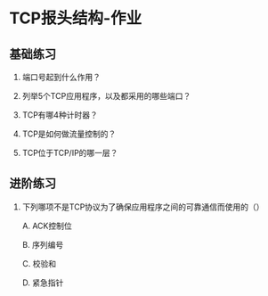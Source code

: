 # TCP报头结构-作业

## 基础练习

1. 端口号起到什么作用？

   

2. 列举5个TCP应用程序，以及都采用的哪些端口？

   

3. TCP有哪4种计时器？

   

4. TCP是如何做流量控制的？

   

5. TCP位于TCP/IP的哪一层？

   

## 进阶练习

1. 下列哪项不是TCP协议为了确保应用程序之间的可靠通信而使用的（）

   A. ACK控制位

   B. 序列编号

   C. 校验和

   D. 紧急指针

